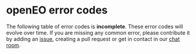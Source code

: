 # openEO error codes

The following table of error codes is **incomplete**. These error codes will evolve over time. If you are missing any common error, please contribute it by adding an [issue](https://github.com/Open-EO/openeo-api/issues/new), creating a pull request or get in contact in our [chat room](https://gitter.im/Open-EO/community).

<ErrorCodes />